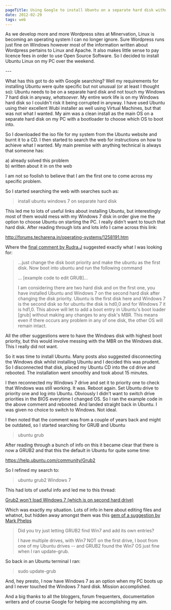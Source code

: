 ```yaml
---
pageTitle: Using Google to install Ubuntu on a separate hard disk without touching Windows 7
date: 2012-02-29    
tags: web
---
```

<p>As we develop more and more Wordpress sites at Minervation, Linux is becoming an operating system I can no longer ignore. Sure Wordpress runs just fine on Windows however most of the information written about Wordpress pertains to Linux and Apache. It also makes little sense to pay licence fees in order to use Open Source Software. So I decided to install Ubuntu Linux on my PC over the weekend.</p>
---

<p>What has this got to do with Google searching? Well my requirements for installing Ubuntu were quite specific but not unusual (or at least I thought so): Ubuntu needs to be on a separate hard disk and not touch my Windows 7 hard disk in anyway, <em>whatsoever</em>. My entire work life is on my Windows hard disk so I couldn't risk it being corrupted in anyway. I have used Ubuntu using their excellent Wubi installer as well using Virtual Machines, but that was not what I wanted. My aim was a clean install as the main OS on a separate hard disk on my PC with a bootloader to choose which OS to boot into.</p>
<p>So I downloaded the iso file for my system from the Ubuntu website and burnt it to a CD. I then started to search the web for instructions on how to achieve what I wanted. My main premise with anything technical is always that someone has:</p>
<p>a) already solved this problem<br />b) written about it in on the web</p>
<p>I am not so foolish to believe that I am the first one to come across my specific problem.</p>
<p>So I started searching the web with searches such as:</p>
<blockquote>
<p>install ubuntu windows 7 on separate hard disk</p>
</blockquote>
<p>This led me to lots of useful links about installing Ubuntu, but interestingly most of them would mess with my Windows 7 disk in order give me the option to choose Ubuntu on starting the PC. I really didn't want to touch that hard disk. After reading through lots and lots info I came across this link:</p>
<p><a title="Installing Ubuntu and Windows 7 on seperate drives" href="http://forums.techarena.in/operating-systems/1258191.htm" target="_blank" rel="noopener">http://forums.techarena.in/operating-systems/1258191.htm</a></p>
<p>Where the <a href="http://forums.techarena.in/operating-systems/1258191.htm#post4650143" target="_blank" rel="noopener">final comment by Rudra.J</a> suggested exactly what I was looking for:</p>
<blockquote>
<p>...just change the disk boot priority and make the ubuntu as the first disk. Now boot into ubuntu and run the following command</p>
<p>... [example code to edit GRUB]...</p>
<p>I am considering there are two hard disk and on the first one, you have installed Ubuntu and Windows 7 on the second hard disk after changing the disk priority. Ubuntu is the first disk here and Windows 7 is the second disk so for ubuntu the disk is hd0,0 and for Windows 7 it is hd1,0. This above will let to add a boot entry in Ubuntu's boot loader [grub] without making any changes to any disk's MBR. This means even if there occurs any problem in any of one disk, the other OS will remain intact.</p>
</blockquote>
<p>All the other suggestions were to have the Windows disk with highest boot priority, but this would involve messing with the MBR on the Windows disk. This I really did not want.</p>
<p>So it was time to install Ubuntu. Many posts also suggested disconnecting the Windows disk whilst installing Ubuntu and I decided this was prudent. So I disconnected that disk, placed my Ubuntu CD into the cd drive and rebooted. The installation went smoothly and took about 15 minutes.</p>
<p>I then reconnected my Windows 7 drive and set it to priority one to check that Windows was still working. It was. Reboot again. Set Ubuntu drive to priority one and log into Ubuntu. Obviously I didn't want to switch drive priorities in the BIOS everytime I changed OS. So I ran the example code in the above comment and rebooted. And landed straight back in Ubuntu. I was given no choice to switch to Windows. Not ideal.</p>
<p>I then noted that the comment was from a couple of years back and might be outdated, so I started searching for GRUB and Ubuntu</p>
<blockquote>
<p>ubuntu grub</p>
</blockquote>
<p>After reading through a bunch of info on this it became clear that there is now a GRUB2 and that this the default in Ubuntu for quite some time:</p>
<p><a title="GRUB2 - Ubuntu" href="https://help.ubuntu.com/community/Grub2" target="_blank" rel="noopener">https://help.ubuntu.com/community/Grub2</a></p>
<p>So I refined my search to:</p>
<blockquote>
<p>ubuntu grub2 Windows 7</p>
</blockquote>
<p>This had lots of useful info and led me to this thread:</p>
<p><a href="http://ubuntuforums.org/showthread.php?t=1264354" target="_blank" rel="noopener">Grub2 won't load Windows 7 (which is on second hard drive)</a></p>
<p>Which was exactly my situation. Lots of info in here about editing files and whatnot, but hidden away amongst them was this <a href="http://ubuntuforums.org/showthread.php?t=1264354#post8768311" target="_blank" rel="noopener">gem of a suggestion by Mark Phelps</a></p>
<blockquote>
<p>Did you try just letting GRUB2 find Win7 and add its own entries?</p>
<p>I have multiple drives, with Win7 NOT on the first drive, I boot from one of my Ubuntu drives -- and GRUB2 found the Win7 OS just fine when I ran update-grub.</p>
</blockquote>
<p>So back in an Ubuntu terminal I ran:</p>
<blockquote>
<p>sudo update-grub</p>
</blockquote>
<p>And, hey presto, I now have Windows 7 as an option when my PC boots up and I never touched the Windows 7 hard disk. Mission accomplished.</p>
<p>And a big thanks to all the bloggers, forum frequenters, documentation writers and of course Google for helping me accomplishing my aim.</p>